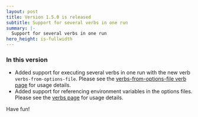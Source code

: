 ```yaml
---
layout: post
title: Version 1.5.0 is released
subtitle: Support for several verbs in one run
summary: |-
  Support for several verbs in one run
hero_height: is-fullwidth
---
```


### In this version

- Added support for executing several verbs in one run with the new verb `verbs-from-options-file`. Please see the [verbs-from-options-file verb page](/verbs/verbs-from-options-file/) for usage details.
- Added support for referencing environment variables in the options files. Please see the [verbs page](/verbs/) for usage details.

Have fun!
